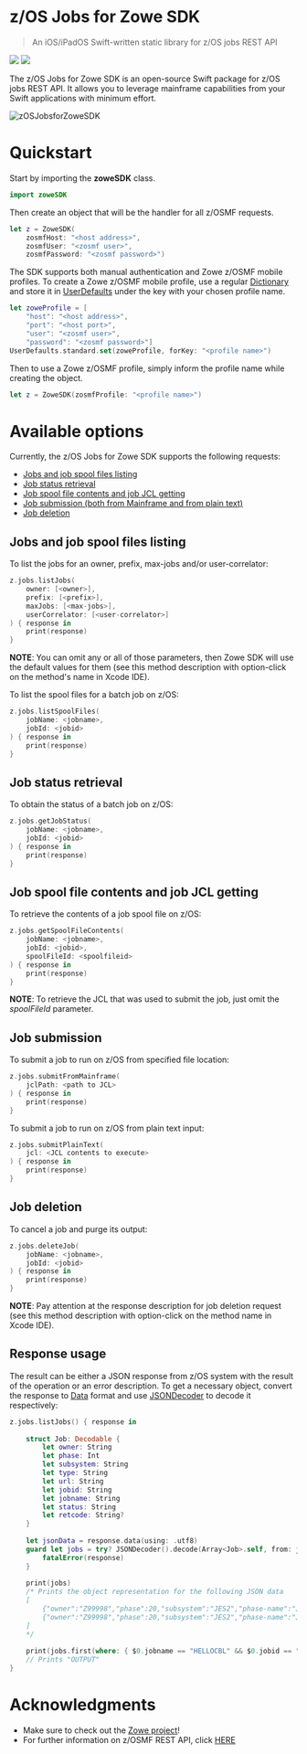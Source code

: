 # z/OS Jobs for Zowe SDK

> An iOS/iPadOS Swift-written static library for z/OS jobs REST API

![](https://img.shields.io/badge/license-EPL--2.0-blue) ![](https://img.shields.io/badge/version-0.1.0-yellow)

The z/OS Jobs for Zowe SDK is an open-source Swift package for z/OS jobs REST API. It allows you to leverage mainframe capabilities from your Swift applications with minimum effort.

![zOSJobsforZoweSDK](/../screenshots/Scrshots/zosjobs/zOSJobsforZoweSDK01.png?raw=true "zOSJobsforZoweSDK")

# Quickstart

Start by importing the **zoweSDK** class. 

```swift
import zoweSDK
```

Then create an object that will be the handler for all z/OSMF requests. 

```swift
let z = ZoweSDK(
    zosmfHost: "<host address>", 
    zosmfUser: "<zosmf user>", 
    zosmfPassword: "<zosmf password>")
```

The SDK supports both manual authentication and Zowe z/OSMF mobile profiles. To create a Zowe z/OSMF mobile profile, use a regular <a href="https://developer.apple.com/documentation/swift/dictionary" target="_blank">Dictionary</a> and store it in <a href="https://developer.apple.com/documentation/foundation/userdefaults" target="_blank">UserDefaults</a> under the key with your chosen profile name. 

```swift
let zoweProfile = [
    "host": "<host address>", 
    "port": "<host port>", 
    "user": "<zosmf user>", 
    "password": "<zosmf password>"]
UserDefaults.standard.set(zoweProfile, forKey: "<profile name>")
```

Then to use a Zowe z/OSMF profile, simply inform the profile name while creating the object.

```swift
let z = ZoweSDK(zosmfProfile: "<profile name>")
```

# Available options

Currently, the z/OS Jobs for Zowe SDK supports the following requests:

* [Jobs and job spool files listing](#jobs-and-job-spool-files-listing) 
* [Job status retrieval](#job-status-retrieval) 
* [Job spool file contents and job JCL getting](#job-spool-file-contents-and-job-JCL-getting) 
* [Job submission (both from Mainframe and from plain text)](#job-submission)  
* [Job deletion](#job-deletion) 

## Jobs and job spool files listing 

To list the jobs for an owner, prefix, max-jobs and/or user-correlator:

```swift
z.jobs.listJobs(
    owner: [<owner>],
    prefix: [<prefix>],
    maxJobs: [<max-jobs>],
    userCorrelator: [<user-correlator>]
) { response in
    print(response)
}
```

**NOTE**: You can omit any or all of those parameters, then Zowe SDK will use the default values for them (see this method description with option-click on the method's name in Xcode IDE).

To list the spool files for a batch job on z/OS:

```swift
z.jobs.listSpoolFiles(
    jobName: <jobname>,
    jobId: <jobid>
) { response in
    print(response)
}
```

## Job status retrieval 

To obtain the status of a batch job on z/OS:

```swift
z.jobs.getJobStatus(
    jobName: <jobname>,
    jobId: <jobid>
) { response in
    print(response)
}
```

## Job spool file contents and job JCL getting 

To retrieve the contents of a job spool file on z/OS:

```swift
z.jobs.getSpoolFileContents(
    jobName: <jobname>,
    jobId: <jobid>,
    spoolFileId: <spoolfileid>
) { response in
    print(response)
}
```

**NOTE**: To retrieve the JCL that was used to submit the job, just omit the *spoolFileId* parameter.

## Job submission  

To submit a job to run on z/OS from specified file location:

```swift
z.jobs.submitFromMainframe(
    jclPath: <path to JCL>
) { response in
    print(response)
}
```

To submit a job to run on z/OS from plain text input: 

```swift
z.jobs.submitPlainText(
    jcl: <JCL contents to execute>
) { response in
    print(response)
}
```

## Job deletion 

To cancel a job and purge its output:

```swift
z.jobs.deleteJob(
    jobName: <jobname>,
    jobId: <jobid>
) { response in 
    print(response) 
}
```

**NOTE**: Pay attention at the response description for job deletion request (see this method description with option-click on the method name in Xcode IDE).

## Response usage

The result can be either a JSON response from z/OS system with the result of the operation or an error description. To get a necessary object, convert the response to <a href="https://developer.apple.com/documentation/foundation/data" target="_blank">Data</a> format and use <a href="https://developer.apple.com/documentation/foundation/jsondecoder" target="_blank">JSONDecoder</a> to decode it respectively: 

```swift
z.jobs.listJobs() { response in
    
    struct Job: Decodable {
        let owner: String
        let phase: Int
        let subsystem: String
        let type: String
        let url: String
        let jobid: String
        let jobname: String
        let status: String
        let retcode: String?
    }
    
    let jsonData = response.data(using: .utf8)
    guard let jobs = try? JSONDecoder().decode(Array<Job>.self, from: jsonData!) else {
        fatalError(response)
    }
    
    print(jobs)
    /* Prints the object representation for the following JSON data
    [
        {"owner":"Z99998","phase":20,"subsystem":"JES2","phase-name":"Job is on the hard copy queue","job-correlator":"T0001802SVSCJES2D839D7AB.......:","type":"TSU","url":"https:\/\/192.86.32.250:10443\/zosmf\/restjobs\/jobs\/T0001802SVSCJES2D839D7AB.......%3A","jobid":"TSU01802","class":"TSU","files-url":"https:\/\/192.86.32.250:10443\/zosmf\/restjobs\/jobs\/T0001802SVSCJES2D839D7AB.......%3A\/files","jobname":"Z99998","status":"OUTPUT","retcode":"ABEND S222"},
        {"owner":"Z99998","phase":20,"subsystem":"JES2","phase-name":"Job is on the hard copy queue","job-correlator":"J0001769SVSCJES2D839AE96.......:","type":"JOB","url":"https:\/\/192.86.32.250:10443\/zosmf\/restjobs\/jobs\/J0001769SVSCJES2D839AE96.......%3A","jobid":"JOB01769","class":"A","files-url":"https:\/\/192.86.32.250:10443\/zosmf\/restjobs\/jobs\/J0001769SVSCJES2D839AE96.......%3A\/files","jobname":"HELLOCBL","status":"OUTPUT","retcode":"CC 0000"}
    ]
    */
    
    print(jobs.first(where: { $0.jobname == "HELLOCBL" && $0.jobid == "JOB01769" })?.status) 
    // Prints "OUTPUT"
}
```

# Acknowledgments

* Make sure to check out the [Zowe project](https://github.com/zowe)!
* For further information on z/OSMF REST API, click [HERE](https://www.ibm.com/support/knowledgecenter/SSLTBW_2.1.0/com.ibm.zos.v2r1.izua700/IZUHPINFO_RESTServices.htm)
